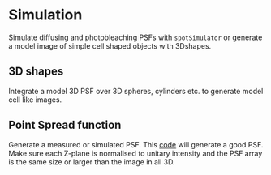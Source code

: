 # Simulation

Simulate diffusing and photobleaching PSFs with `spotSimulator` or generate a model image of simple cell shaped objects with 3Dshapes.

## 3D shapes

Integrate a model 3D PSF over 3D spheres, cylinders etc. to generate model cell like images.

## Point Spread function

Generate a measured or simulated PSF. This [code](https://uk.mathworks.com/matlabcentral/fileexchange/31945-widefield-fluorescence-microscope-point-spread-function) will generate a good PSF. Make sure each Z-plane is normalised to unitary intensity and the PSF array is the same size or larger than the image in all 3D.

